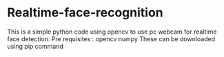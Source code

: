 # Realtime-face-recognition
This is a simple python code using opencv to use pc webcam for realtime face detection.
Pre requisites :
  opencv
  numpy
These can be downloaded using pip command 
